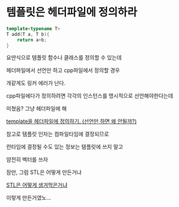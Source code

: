 # 템플릿은 헤더파일에 정의하라

```cpp
template<typename T>
T add(T a, T b){
	return a+b;
}
```

요딴식으로 템플릿 함수나 클래스를 정의할 수 있는데

헤더파일에서 선언만 하고 cpp파일에서 정의할 경우

개같게도 링커 에러가 난다.

cpp파일에다가 정의하려면 각각의 인스턴스를 명시적으로 선언해야한다는데

미쳤음? 그냥 헤더파일에 해

[template을 헤더파일에 정의하기. (선언만 하면 왜 안될까?)](https://hwan-shell.tistory.com/253)

참고로 템플릿 인자는 컴파일타임에 결정되므로

런타임에 결정될 수도 있는 정보는 템플릿에 쓰지 말고

얌전히 벡터를 쓰자

잠만, 그럼 STL은 어떻게 만든거냐

[STL은 어떻게 생겨먹은거냐](./STL은_어떻게_생겨먹은거냐.md)

이렇게 만든거였노…